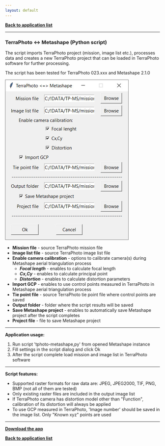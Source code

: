 ```yaml
---
layout: default
---
```


[**Back to application list**](../)

---

### TerraPhoto <-> Metashape (Python script)

The script imports TerraPhoto project (mission, image list etc.), processes data and creates a new TerraPhoto project that can be loaded in TerraPhoto software for further processing.

The script has been tested for TerraPhoto 023.xxx and Metashape 2.1.0 

![](./images/terraphoto-metashape.jpg)

-	**Mission file** - source TerraPhoto mission file
-	**Image list file** - source TerraPhoto image list file
-	**Enable camera calibration** - options to calibrate camera(s) during Metashape aerial triangulation process
	- **_Focal length_** - enables to calculate focal length
	- **_Cx,Cy_** - enables to calculate principal point
	- **_Distortion_** - enables to calculate distortion parameters
-	**Import GCP** - enables to use control points measured in TerraPhoto in Metashape aerial triangulation process
-	**Tie point file** - source TerraPhoto tie point file where control points are saved
-	**Output folder** - folder where the script results will be saved
-	**Save Metashape project** - enables to automatically save Metashape project after the script completes
-	**Project file** - file to save Metashape project

---

**Application usage:**

1.	Run script 'tphoto-metashape,py' from opened Metashape instance
2.	Fill settings in the script dialog and click Ok
3.	After the script complete load mission and image list in TerraPhoto software

---

**Script features:**
*	Supported raster formats for raw data are: JPEG, JPEG2000, TIF, PNG, BMP (not all of them are tested)
*	Only existing raster files are included in the output image list
*	If TerraPhoto camera has distortion model other than "Function", calibration of its distortion will always be applied
*	To use GCP measured in TerraPhoto, 'Image number' should be saved in the image list. Only "Known xyz" points are used

---

[**Download the app**](https://github.com/DenisAntoshkin/Applications/releases/download/TphotoMetashape/TphotoMetashape.zip)

[**Back to application list**](../)